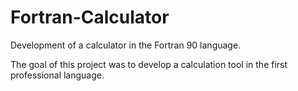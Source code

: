 # Fortran-Calculator

Development of a calculator in the Fortran 90 language.

The goal of this project was to develop a calculation tool in the first professional language.
